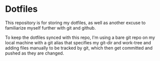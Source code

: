 # Dotfiles

This repository is for storing my dotfiles, as well as another excuse to familiarize myself further with git and github.

To keep the dotfiles synced with this repo, I'm using a bare git repo on my local machine with a git alias that specifies my git-dir and work-tree and adding files manually to be tracked by git, which then get committed and pushed as they are changed.
